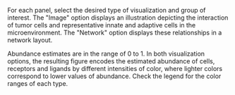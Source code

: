 For each panel, select the desired type of visualization and group of interest. The "Image" option displays an illustration depicting the interaction of  tumor cells and representative innate and adaptive cells in the microenvironment. The "Network" option displays these relationships in a network layout. 

Abundance estimates are in the range of 0 to 1. In both visualization options, the resulting figure encodes the estimated abundance of cells, receptors and ligands by different intensities of color, where lighter colors correspond to lower values of abundance.  Check the legend for the color ranges of each type.
